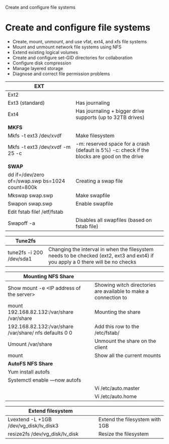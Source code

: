 Create and configure file systems


# Create and configure file systems
- Create, mount, unmount, and use vfat, ext4, and xfs file systems
- Mount and unmount network file systems using NFS
- Extend existing logical volumes
- Create and configure set-GID directories for collaboration
- Configure disk compression
- Manage layered storage
- Diagnose and correct file permission problems





| **EXT**                                         |                                                              |
| ----------------------------------------------- | ------------------------------------------------------------ |
| Ext2                                            |                                                              |
| Ext3 (standard)                                 | Has journaling                                               |
| Ext4                                            | Has journaling + bigger drive supports (up to 32TB drives)   |
|                                                 |                                                              |
| **MKFS**                                        |                                                              |
| Mkfs -t ext3 /dev/xvdf                          | Make filesystem                                              |
| Mkfs -t ext3 /dev/xvdf -m 25 -c                 | -m: reserved space for a crash (default is 5%) -c: check if the blocks are good on the drive |
|                                                 |                                                              |
| **SWAP**                                        |                                                              |
| dd if=/dev/zero of=/swap.swp bs=1024 count=800k | Creating a swap file                                         |
| Mkswap swap.swp                                 | Make swapfile                                                |
| Swapon swap.swp                                 | Enable swapfile                                              |
| Edit fstab file! /etf/fstab                     |                                                              |
| Swapoff -a                                      | Disables all swapfiles (based on fstab file)                 |






| **Tune2fs**              |                                                              |
| ------------------------ | ------------------------------------------------------------ |
| tune2fs -i 200 /dev/sda1 | Changing the interval in when the filesystem needs to be checked (ext2, ext3 and ext4) if you apply a 0 there will be no checks |


| **Mounting NFS Share**                                       |                                                              |
| ------------------------------------------------------------ | ------------------------------------------------------------ |
| Show mount -e \<IP address of the server\>                   | Showing witch directories are available to make a connection to |
| mount 192.168.82.132:/var/share /var/share                   | Mounting the share                                           |
| 192.168.82.132:/var/share	/var/share/	nfs	defaults	0 0 | Add this row to the /etc/fstab/                              |
| Umount /var/share                                            | Unmount the share on the client                              |
| mount                                                        | Show all the current mounts                                  |
| **AutoFS NFS Share**                                         |                                                              |
| Yum install autofs                                           |                                                              |
| Systemctl enable —now autofs                                 |                                                              |
|  | Vi /etc/auto.master                                          |
|| Vi /etc/auto.home                                            |


| **Extend filesystem**                  |                                |
| -------------------------------------- | ------------------------------ |
| Lvextend -L +1GB /dev/vg_disk/lv_disk3 | Extend the filesystem with 1GB |
| resize2fs /dev/vg_disk/lv_disk         | Resize the filesystem          |

